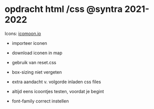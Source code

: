 # opdracht html /css @syntra 2021-2022

Icons: [icomoon.io](https://icomoon.io)

- importeer iconen
- download iconen in map

- gebruik van reset.css
- box-sizing niet vergeten
- extra aandacht v. volgorde inladen css files
- altijd eens icoontjes testen, voordat je begint
- font-family correct instellen

